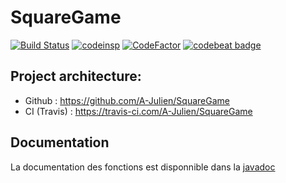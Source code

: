 #  SquareGame


[![Build Status](https://travis-ci.com/A-Julien/SquareGame.svg?branch=master)](https://travis-ci.com/A-Julien/SquareGame) 
[![codeinsp](https://www.code-inspector.com/project/7547/score/svg)](https://frontend.code-inspector.com/public/project/7547/SquareGame/dashboard)
[![CodeFactor](https://www.codefactor.io/repository/github/a-julien/squaregame/badge)](https://www.codefactor.io/repository/github/a-julien/squaregame)
[![codebeat badge](https://codebeat.co/badges/1592e191-1dd0-4799-970c-c41a34ff9db4)](https://codebeat.co/projects/github-com-a-julien-squaregame-production)
## Project architecture:

*	Github : https://github.com/A-Julien/SquareGame
*	CI (Travis) : https://travis-ci.com/A-Julien/SquareGame

## Documentation

La documentation des fonctions est disponnible dans la [javadoc](https://a-julien.github.io/SquareGame/apidocs/index.html)

